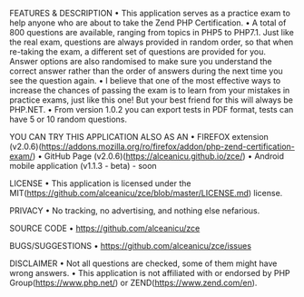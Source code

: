 FEATURES & DESCRIPTION
•    This application serves as a practice exam to help anyone who are about to take the Zend PHP Certification.
•    A total of 800 questions are available, ranging from topics in PHP5 to PHP7.1. Just like the real exam, questions are always provided in random order, so that when re-taking the exam, a different set of questions are provided for you. Answer options are also randomised to make sure you understand the correct answer rather than the order of answers during the next time you see the question again.
•    I believe that one of the most effective ways to increase the chances of passing the exam is to learn from your mistakes in practice exams, just like this one! But your best friend for this will always be PHP.NET.
•    From version 1.0.2 you can export tests in PDF format, tests can have 5 or 10 random questions.

YOU CAN TRY THIS APPLICATION ALSO AS AN
•    FIREFOX extension (v2.0.6)(https://addons.mozilla.org/ro/firefox/addon/php-zend-certification-exam/)
•    GitHub Page (v2.0.6)(https://alceanicu.github.io/zce/)
•    Android mobile application (v1.1.3 - beta) - soon

LICENSE
•    This application is licensed under the MIT(https://github.com/alceanicu/zce/blob/master/LICENSE.md) license.

PRIVACY
•    No tracking, no advertising, and nothing else nefarious.

SOURCE CODE
•    https://github.com/alceanicu/zce

BUGS/SUGGESTIONS
•    https://github.com/alceanicu/zce/issues

DISCLAIMER
•    Not all questions are checked, some of them might have wrong answers.
•    This application is not affiliated with or endorsed by PHP Group(https://www.php.net/) or ZEND(https://www.zend.com/en).
